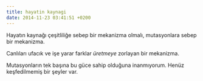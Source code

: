 ```yaml
---
title: hayatin kaynagi
date: 2014-11-23 03:41:51 +0200
---
```


Hayatın kaynağı çeşitliliğe sebep bir mekanizma olmalı, mutasyonlara
sebep bir mekanizma.

Canlıları ufacık ve işe yarar farklar *üretmeye* zorlayan bir mekanizma.

Mutasyonların tek başına bu güce sahip olduğuna inanmıyorum. Henüz
keşfedilmemiş bir şeyler var.
